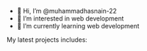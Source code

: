 - 👋 Hi, I’m @muhammadhasnain-22
- 👀 I’m interested in web development
- 🌱 I’m currently learning web development

<!---
muhammadhasnain-22/muhammadhasnain-22 is a ✨ special ✨ repository because its `README.md` (this file) appears on your GitHub profile.
You can click the Preview link to take a look at your changes.
--->
My latest projects includes:
<a href="https://main--symphonious-cobbler-bc1eb2.netlify.app/">
